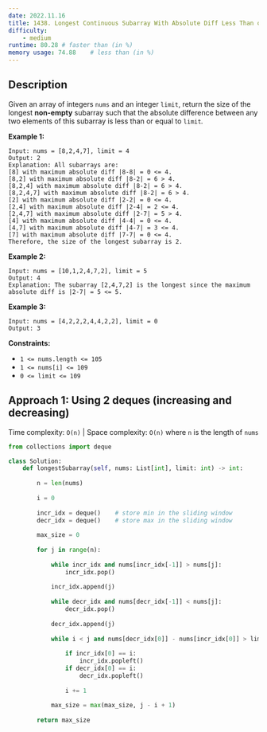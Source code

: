 ```yaml
---
date: 2022.11.16
title: 1438. Longest Continuous Subarray With Absolute Diff Less Than or Equal to Limit
difficulty:
    - medium
runtime: 80.28 # faster than (in %)
memory usage: 74.88    # less than (in %)
---
```

## Description
Given an array of integers `nums` and an integer `limit`, return the size of the longest **non-empty** subarray such that the absolute difference between any two elements of this subarray is less than or equal to `limit`*.*

**Example 1:**

```
Input: nums = [8,2,4,7], limit = 4
Output: 2
Explanation: All subarrays are:
[8] with maximum absolute diff |8-8| = 0 <= 4.
[8,2] with maximum absolute diff |8-2| = 6 > 4.
[8,2,4] with maximum absolute diff |8-2| = 6 > 4.
[8,2,4,7] with maximum absolute diff |8-2| = 6 > 4.
[2] with maximum absolute diff |2-2| = 0 <= 4.
[2,4] with maximum absolute diff |2-4| = 2 <= 4.
[2,4,7] with maximum absolute diff |2-7| = 5 > 4.
[4] with maximum absolute diff |4-4| = 0 <= 4.
[4,7] with maximum absolute diff |4-7| = 3 <= 4.
[7] with maximum absolute diff |7-7| = 0 <= 4.
Therefore, the size of the longest subarray is 2.

```

**Example 2:**

```
Input: nums = [10,1,2,4,7,2], limit = 5
Output: 4
Explanation: The subarray [2,4,7,2] is the longest since the maximum absolute diff is |2-7| = 5 <= 5.

```

**Example 3:**

```
Input: nums = [4,2,2,2,4,4,2,2], limit = 0
Output: 3

```

**Constraints:**

- `1 <= nums.length <= 105`
- `1 <= nums[i] <= 109`
- `0 <= limit <= 109`

## Approach 1: Using 2 deques (increasing and decreasing)
Time complexity: `O(n)`    |    Space complexity: `O(n)`
where `n` is the length of `nums`

``` python
from collections import deque

class Solution:
    def longestSubarray(self, nums: List[int], limit: int) -> int:
        
        n = len(nums)
        
        i = 0
        
        incr_idx = deque()    # store min in the sliding window
        decr_idx = deque()    # store max in the sliding window
        
        max_size = 0
        
        for j in range(n):
            
            while incr_idx and nums[incr_idx[-1]] > nums[j]:
                incr_idx.pop()
            
            incr_idx.append(j)
            
            while decr_idx and nums[decr_idx[-1]] < nums[j]:
                decr_idx.pop()
            
            decr_idx.append(j)
            
            while i < j and nums[decr_idx[0]] - nums[incr_idx[0]] > limit:
                
                if incr_idx[0] == i:
                    incr_idx.popleft()
                if decr_idx[0] == i:
                    decr_idx.popleft()
                    
                i += 1
            
            max_size = max(max_size, j - i + 1)
        
        return max_size
```
